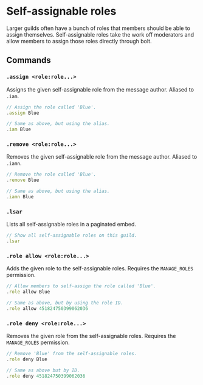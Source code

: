 # Self-assignable roles
Larger guilds often have a bunch of roles that members should be able to assign themselves. Self-assignable roles take the work off moderators and allow members to assign those roles directly through bolt.


## Commands
### `.assign <role:role...>`
Assigns the given self-assignable role from the message author.
Aliased to `.iam`.
```js
// Assign the role called 'Blue'.
.assign Blue

// Same as above, but using the alias.
.iam Blue
```

### `.remove <role:role...>`
Removes the given self-assignable role from the message author.
Aliased to `.iamn`.
```js
// Remove the role called 'Blue'.
.remove Blue

// Same as above, but using the alias.
.iamn Blue
```

### `.lsar`
Lists all self-assignable roles in a paginated embed.
```js
// Show all self-assignable roles on this guild.
.lsar
```

### `.role allow <role:role...>`
Adds the given role to the self-assignable roles.
Requires the `MANAGE_ROLES` permission.
```js
// Allow members to self-assign the role called 'Blue'.
.role allow Blue

// Same as above, but by using the role ID.
.role allow 451824750399062036
```

### `.role deny <role:role...>`
Removes the given role from the self-assignable roles.
Requires the `MANAGE_ROLES` permission.
```js
// Remove 'Blue' from the self-assignable roles.
.role deny Blue

// Same as above but by ID.
.role deny 451824750399062036
```
